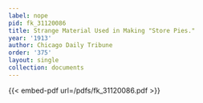 ```yaml
---
label: nope
pid: fk_31120086
title: Strange Material Used in Making "Store Pies."
year: '1913'
author: Chicago Daily Tribune
order: '375'
layout: single
collection: documents
---
```



{{< embed-pdf url=/pdfs/fk_31120086.pdf >}}